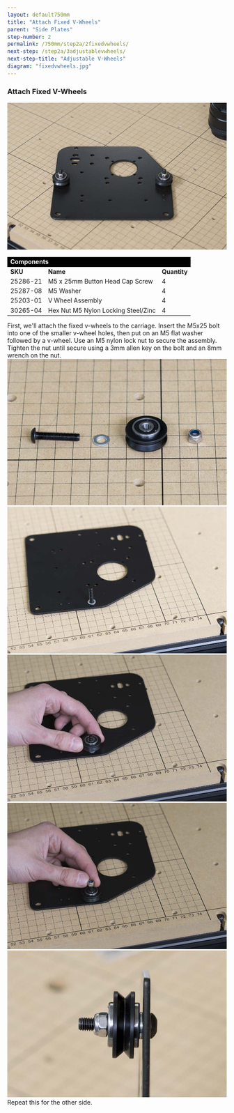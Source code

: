 ```yaml
---
layout: default750mm
title: "Attach Fixed V-Wheels"
parent: "Side Plates"
step-number: 2
permalink: /750mm/step2a/2fixedvwheels/
next-step: /step2a/3adjustablevwheels/
next-step-title: "Adjustable V-Wheels"
diagram: "fixedvwheels.jpg"
---
```

<h3>Attach Fixed V-Wheels</h3>
<img src="../../step2/photo/jpfs_DSC2564.jpg">
<table>
<tr><td style="color:#fff;background: #000;" colspan="3"><b>Components</b></td></tr>
<tr>
	<tr>
		<td><b>SKU</b></td>
		<td><b>Name</b></td>
		<td><b>Quantity</b></td>
	</tr>
<td>25286-21</td>
<td>M5 x 25mm Button Head Cap Screw</td>
<td>4</td>
</tr>
<tr>
<td>25287-08</td>
<td>M5 Washer</td>
<td>4</td>
</tr>
<tr>
<td>25203-01</td>
<td>V Wheel Assembly</td>
<td>4</td>
</tr>
<tr>
<td>30265-04</td>
<td>Hex Nut M5 Nylon Locking Steel/Zinc</td>
<td>4</td>
</tr>
</table>

First, we'll attach the fixed v-wheels to the carriage. Insert the M5x25 bolt into one of the smaller v-wheel holes, then put on an M5 flat washer followed by a v-wheel. Use an M5 nylon lock nut to secure the assembly. Tighten the nut until secure using a 3mm allen key on the bolt and an 8mm wrench on the nut.
<img src="../../step2/photo/jpfs_DSC2559.jpg">
<img src="../../step2/photo/jpfs_DSC2560.jpg">
<img src="../../step2/photo/jpfs_DSC2561.jpg">
<img src="../../step2/photo/jpfs_DSC2562.jpg">
<img src="../../step2/photo/jpfs_DSC2563.jpg">
Repeat this for the other side.

